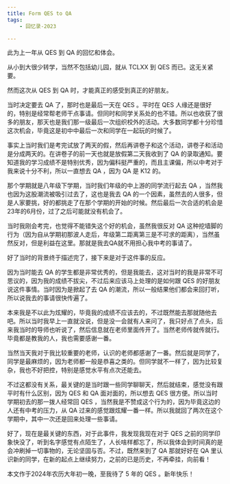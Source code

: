 ```yaml
---
title: Form QES to QA
tags:
    - 回忆录-2023

---
```


此为上一年从 QES 到 QA 的回忆和体会。

从小到大很少转学，当然不包括幼儿园，就从 TCLXX 到 QES 而已。这无关紧要。

然而这次从 QES 到 QA 时，才能真正的感受到真正的好朋友。

当时决定要去 QA 了，那时也是最后一天在 QES 。平时在 QES 人缘还是很好的，特别是经常帮老师干点事请。但同时和同学关系处的也不错。所以也收获了很多的朋友，那天也是我们那一级最后一次组织校外的活动。大多数同学都十分珍惜这次机会，毕竟这是初中中最后一次和同学在一起玩的时候了。

事实上当时我们是考完试放了两天的假，然后再讲卷子和这个活动，讲卷子和活动是分成两天的。在讲卷子的前一天也就是放假第二天我收到了 QA 的录取通知。要知道我的学习成绩不是特别优秀，因为偏科挺严重的，而且主课偏，所以中考对于我来说十分不利，所以一直想去 QA ，因为 QA 是 K12 的。

那个学期就是八年级下学期，当时我们年级的中上游的同学流行起去 QA ，当然我也因为这股潮流被吸引过去了，这也是我去 QA 的一个因素，虽然去的人很多，但是人家要挑，好的都挑走了在那个学期的开始的时候。然后最后一次合适的机会是23年的6月份，过了之后可能就没有机会了。

当时我刚会考完，也觉得不能错失这个好的机会，虽然我很反对 QA 这种挖墙脚的行为（因为自从学期初那波人走后，年级第二距离第三是不可求的距离），当然虽然反对，但是利益在这里。那就是我去QA就不用担心我中考的事请了。

好了当时的背景终于描述完了，接下来是对于这件事的反应。

因为当时能去 QA 的学生都是非常优秀的，但是我能去，这对当时的我是非常不可思议的，因为我的成绩不拔尖，不过后来应该马上处理的是如何跟 QES 的好朋友说这件事情。当时因为是掀起了去 QA 的潮流，所以一般结果他们都会来回打听，所以说我去的事请很快传遍了。

本来我是不以此为炫耀的，毕竟我的成绩不应该去的，不过既然能去那就随他去吧。所以当时我早上一直就没说，但是没一会就有人来问了，我只好点了点头，后来我当时的导师也听说了，然后信息就在老师里面传开了。当然老师传就传就行。毕竟都是教我的人，我也需要感谢一番。

当然当天我对于我比较重要的老师，认识的老师都感谢了一番。然后就是同学了，同学是最麻烦的，因为老师都一般是恭喜之类的。但同学就不一样了，因为比较复杂，我也不好把控，特别是感觉水平有点次还能去。

不过这都没有关系，最关键的是当时跟一些同学聊聊天，然后就结束，感觉没有跟平时有什么区别，因为 QES 和 QA 面对面的，所以想去 QES 很方便。所以当时学期初去的那一拨人经常回 QES ，当然我是不赞成这个行为的，因为毕竟这边的人还有中考的压力，从 QA 过来的感觉跟炫耀一番一样。所以我就回了两次在这个学期中，其中一次还是回来处理一些事请。

好了，现在是最关键的东西，对于此事件，我发现我现在对于 QES 之前的同学印象快没了，听到名字感觉有点陌生了，人长啥样都忘了，所以我体会到时间真的是会冲刷掉一切事物的，无论坚固与否。不过，既然来到了 QA 那就好好在 QA 里认识新的同学，在新的起点上继续努力，之前的已是历史，不再牵挂，向前看！

本文作于2024年农历大年初一晚，至我待了 5 年的 QES 。新年快乐！